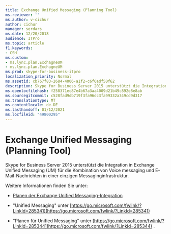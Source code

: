 ```yaml
---
title: Exchange Unified Messaging (Planning Tool)
ms.reviewer: ''
ms.author: v-cichur
author: cichur
manager: serdars
ms.date: 12/20/2018
audience: ITPro
ms.topic: article
f1.keywords:
- CSH
ms.custom:
- ms.lync.plan.ExchagneUM
- ms.lync.plan.ExchagneUM
ms.prod: skype-for-business-itpro
localization_priority: Normal
ms.assetid: cb767f83-2684-4006-a1f2-c6f0adf50f62
description: Skype for Business Server 2015 unterstützt die Integration in Exchange Unified Messaging (UM) für die Kombination von Voice messaging und E-Mail-Nachrichten in einer einzigen Messaginginfrastruktur.
ms.openlocfilehash: f258371ec87e4b67a3aa4009d21b49c892e8e8ab
ms.sourcegitcommit: c528fad9db719f3fa96dc3fa99332a349cd9d317
ms.translationtype: MT
ms.contentlocale: de-DE
ms.lasthandoff: 01/12/2021
ms.locfileid: "49800295"
---
```

# <a name="exchange-unified-messaging-planning-tool"></a>Exchange Unified Messaging (Planning Tool)

Skype for Business Server 2015 unterstützt die Integration in Exchange Unified Messaging (UM) für die Kombination von Voice messaging und E-Mail-Nachrichten in einer einzigen Messaginginfrastruktur.

Weitere Informationen finden Sie unter:

- [Planen der Exchange Unified Messaging-Integration](https://technet.microsoft.com/library/e7c63a71-2d99-4aa9-b649-36c1a431bdf1.aspx)

- "Unified Messaging" unter [https://go.microsoft.com/fwlink/?LinkId=285341](https://go.microsoft.com/fwlink/?LinkId=285341)

- "Planen für Unified Messaging" unter [https://go.microsoft.com/fwlink/?LinkId=285344](https://go.microsoft.com/fwlink/?LinkId=285344) .


